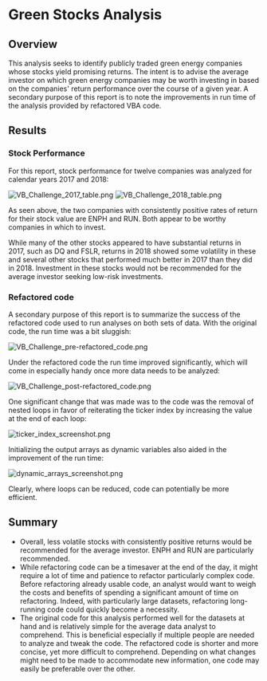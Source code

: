 # Green Stocks Analysis

## Overview

This analysis seeks to identify publicly traded green energy companies whose stocks yield promising returns. The intent is to advise the average investor on which green energy companies may be worth investing in based on the companies' return performance over the course of a given year. A secondary purpose of this report is to note the improvements in run time of the analysis provided by refactored VBA code.
## Results

### Stock Performance

For this report, stock performance for twelve companies was analyzed for calendar years 2017 and 2018:    

![VB_Challenge_2017_table.png](https://github.com/jamariethomp/stock-analysis/blob/main/images/VB_Challenge_2017_table.png)
![VB_Challenge_2018_table.png](https://github.com/jamariethomp/stock-analysis/blob/main/images/VB_Challenge_2018_table.png)

As seen above, the two companies with consistently positive rates of return for their stock value are ENPH and RUN.  Both appear to be worthy companies in which to invest. 

While many of the other stocks appeared to have substantial returns in 2017, such as DQ and FSLR, returns in 2018 showed some volatility in these and several other stocks that performed much better in 2017 than they did in 2018. Investment in these stocks would not be recommended for the average investor seeking low-risk investments.

### Refactored code

A secondary purpose of this report is to summarize the success of the refactored code used to run analyses on both sets of data.  With the original code, the run time was a bit sluggish:

![VB_Challenge_pre-refactored_code.png](https://github.com/jamariethomp/stock-analysis/blob/main/images/VB_Challenge_pre-refactored_code.png)

Under the refactored code the run time improved significantly, which will come in especially handy once more data needs to be analyzed:

![VB_Challenge_post-refactored_code.png](https://github.com/jamariethomp/stock-analysis/blob/main/images/VB_Challenge_post-refactored_code.png)

One significant change that was made was to the code was the removal of nested loops in favor of reiterating the ticker index by increasing the value at the end of each loop:

![ticker_index_screenshot.png](https://github.com/jamariethomp/stock-analysis/blob/main/images/ticker_index_screenshot.png)

Initializing the output arrays as dynamic variables also aided in the improvement of the run time:

![dynamic_arrays_screenshot.png](https://github.com/jamariethomp/stock-analysis/blob/main/images/dynamic_arrays_screenshot.png)

Clearly, where loops can be reduced, code can potentially be more efficient.
## Summary
-	Overall, less volatile stocks with consistently positive returns would be recommended for the average investor. ENPH and RUN are particularly recommended.
-	While refactoring code can be a timesaver at the end of the day, it might require a lot of time and patience to refactor particularly complex code. Before refactoring already usable code, an analyst would want to weigh the costs and benefits of spending a significant amount of time on refactoring. Indeed, with particularly large datasets, refactoring long-running code could quickly become a necessity.
-	The original code for this analysis performed well for the datasets at hand and is relatively simple for the average data analyst to comprehend. This is beneficial especially if multiple people are needed to analyze and tweak the code. The refactored code is shorter and more concise, yet more difficult to comprehend. Depending on what changes might need to be made to accommodate new information, one code may easily be preferable over the other.
